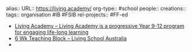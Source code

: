 alias::
URL:: https://living.academy/
org-type:: #school
people::
creations::
tags:: organisation #IB #FSIB
rel-projects:: #FF-ed



- [Living Academy – Living Academy is a progressive Year 9-12 program for engaging life-long learning](https://living.academy/)
- [6 Wk Teaching Block – Living School Australia](https://living.school/6-week-block/)
-
